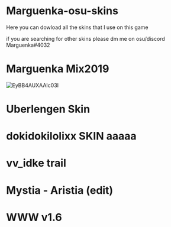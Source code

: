 # Marguenka-osu-skins
Here you can dowload all the skins that I use on this game

if you are searching for other skins please dm me on osu/discord Marguenka#4032

# Marguenka Mix2019
![EyBB4AUXAAIc03I](https://user-images.githubusercontent.com/84647661/125899318-af5f49e4-2650-4f55-9f56-a21a9370dad3.png)


# Uberlengen Skin


# dokidokilolixx SKIN aaaaa


# vv_idke trail


# Mystia - Aristia (edit)


# WWW v1.6
